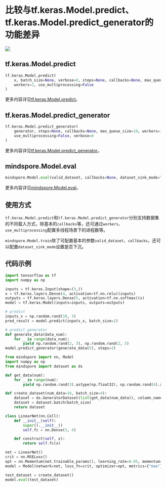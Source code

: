 # 比较与tf.keras.Model.predict、tf.keras.Model.predict_generator的功能差异

<a href="https://gitee.com/mindspore/docs/blob/r1.6/docs/mindspore/migration_guide/source_zh_cn/api_mapping/tensorflow_diff/ModelEval.md " target="_blank"><img src="https://gitee.com/mindspore/docs/raw/r1.6/resource/_static/logo_source.png"></a>

## tf.keras.Model.predict

```python
tf.keras.Model.predict(
    x, batch_size=None, verbose=0, steps=None, callbacks=None, max_queue_size=10,
    workers=1, use_multiprocessing=False
)
```

更多内容详见[tf.keras.Model.predict](https://www.tensorflow.org/versions/r1.15/api_docs/python/tf/keras/Model#predict)。

## tf.keras.Model.predict_generator

```python
tf.keras.Model.predict_generator(
    generator, steps=None, callbacks=None, max_queue_size=10, workers=1,
    use_multiprocessing=False, verbose=0
)
```

更多内容详见[tf.keras.Model.predict_generator](https://www.tensorflow.org/versions/r1.15/api_docs/python/tf/keras/Model#predict_generator)。

## mindspore.Model.eval

```python
mindspore.Model.eval(valid_dataset, callbacks=None, dataset_sink_mode=True)
```

更多内容详见[mindspore.Model.eval](https://mindspore.cn/docs/api/zh-CN/r1.6/api_python/mindspore/mindspore.Model.html#mindspore.Model.eval)。

## 使用方式

`tf.keras.Model.predict`和`tf.keras.Model.predict_generator`分别支持数据集的不同载入方式，除基本的`callbacks`等，还可通过`workers`、 `use_multiprocessing`配置多线程场景下的进程数等。

`mindspore.Model.train`除了可配置基本的参数`valid_dataset`、`callbacks`，还可以配置`dataset_sink_mode`设置是否下沉。

## 代码示例

```python
import tensorflow as tf
import numpy as np

inputs = tf.keras.Input(shape=(3,))
x = tf.keras.layers.Dense(4, activation=tf.nn.relu)(inputs)
outputs = tf.keras.layers.Dense(5, activation=tf.nn.softmax)(x)
model = tf.keras.Model(inputs=inputs, outputs=outputs)

# predict
inputs_x = np.random.rand(10, 3)
pred_result = model.predict(inputs_x, batch_size=1)

# predict_generator
def generate_data(data_num):
    for _ in range(data_num):
        yield np.random.rand(2, 3), np.random.rand(2, 5)
model.predict_generator(generate_data(5), steps=2)
```

```python
from mindspore import nn, Model
import numpy as np
from mindspore import dataset as ds

def get_data(num):
    for _ in range(num):
        yield np.random.rand(3).astype(np.float32), np.random.rand(4).astype(np.float32)

def create_dataset(num_data=16, batch_size=4):
    dataset = ds.GeneratorDataset(list(get_data(num_data)), column_names=['data', 'label'])
    dataset = dataset.batch(batch_size)
    return dataset

class LinearNet(nn.Cell):
    def __init__(self):
        super().__init__()
        self.fc = nn.Dense(3, 4)

    def construct(self, x):
        return self.fc(x)

net = LinearNet()
crit = nn.MSELoss()
opt = nn.Momentum(net.trainable_params(), learning_rate=0.05, momentum=0.9)
model = Model(network=net, loss_fn=crit, optimizer=opt, metrics={"mae"})

test_dataset = create_dataset()
model.eval(test_dataset)
```
